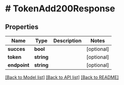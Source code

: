 # # TokenAdd200Response

## Properties

Name | Type | Description | Notes
------------ | ------------- | ------------- | -------------
**succes** | **bool** |  | [optional]
**token** | **string** |  | [optional]
**endpoint** | **string** |  | [optional]

[[Back to Model list]](../../README.md#models) [[Back to API list]](../../README.md#endpoints) [[Back to README]](../../README.md)
